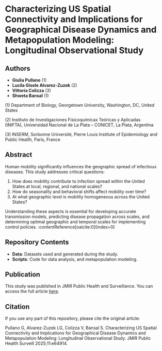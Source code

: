 # Characterizing US Spatial Connectivity and Implications for Geographical Disease Dynamics and Metapopulation Modeling: Longitudinal Observational Study

## Authors

- **Giulia Pullano** (1)
- **Lucila Gisele Alvarez-Zuzek** (2)
- **Vittoria Colizza** (3)
- **Shweta Bansal** (1)

(1) Department of Biology, Georgetown University, Washington, DC, United States

(2) Instituto de Investigaciones Fisicoquímicas Teóricas y Aplicadas (INIFTA), Universidad Nacional de La Plata – CONICET, La Plata, Argentina

(3) INSERM, Sorbonne Université, Pierre Louis Institute of Epidemiology and Public Health, Paris, France

## Abstract

Human mobility significantly influences the geographic spread of infectious diseases. This study addresses critical questions:

1. How does mobility contribute to infection spread within the United States at local, regional, and national scales?
2. How do seasonality and behavioral shifts affect mobility over time?
3. At what geographic level is mobility homogeneous across the United States?

Understanding these aspects is essential for developing accurate transmission models, predicting disease propagation across scales, and determining optimal geographic and temporal scales for implementing control policies. :contentReference[oaicite:0]{index=0}

## Repository Contents

- **Data**: Datasets used and generated during the study.
- **Scripts**: Code for data analysis, and metapopulation modeling.

## Publication

This study was published in JMIR Public Health and Surveillance. You can access the full article [here](https://publichealth.jmir.org/2025/1/e64914).

## Citation

If you use any part of this repository, please cite the original article:

Pullano G, Alvarez-Zuzek LG, Colizza V, Bansal S. Characterizing US Spatial Connectivity and Implications for Geographical Disease Dynamics and Metapopulation Modeling: Longitudinal Observational Study. JMIR Public Health Surveill 2025;11:e64914.



